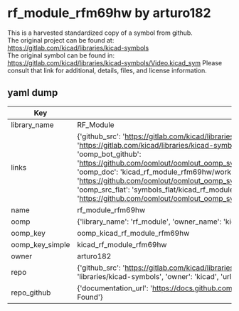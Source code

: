 # rf_module_rfm69hw by arturo182  
This is a harvested standardized copy of a symbol from github.  
The original project can be found at:  
https://gitlab.com/kicad/libraries/kicad-symbols  
The original symbol can be found in:
https://gitlab.com/kicad/libraries/kicad-symbols/Video.kicad_sym
Please consult that link for additional, details, files, and license information.  
## yaml dump  
| Key | Value |  
| --- | --- |  
| library_name | RF_Module |  
| links | {'github_src': 'https://gitlab.com/kicad/libraries/kicad-symbols/Video.kicad_sym', 'github_src_repo': 'https://gitlab.com/kicad/libraries/kicad-symbols', 'oomp_bot': 'kicad_rf_module_rfm69hw/working', 'oomp_bot_github': 'https://github.com/oomlout/oomlout_oomp_symbol_bot/tree/main/kicad_rf_module_rfm69hw/working', 'oomp_doc': 'kicad_rf_module_rfm69hw/working', 'oomp_doc_github': 'https://github.com/oomlout/oomlout_oomp_symbol_doc/tree/main/kicad_rf_module_rfm69hw/working', 'oomp_src_flat': 'symbols_flat/kicad_rf_module_rfm69hw/working', 'oomp_src_flat_github': 'https://github.com/oomlout/oomlout_oomp_symbol_src/tree/main/kicad_rf_module_rfm69hw/working'} |  
| name | rf_module_rfm69hw |  
| oomp | {'library_name': 'rf_module', 'owner_name': 'kicad', 'symbol_name': 'rf_module_rfm69hw'} |  
| oomp_key | oomp_kicad_rf_module_rfm69hw |  
| oomp_key_simple | kicad_rf_module_rfm69hw |  
| owner | arturo182 |  
| repo | {'github_src': 'https://gitlab.com/kicad/libraries/kicad-symbols/Video.kicad_sym', 'name': 'libraries/kicad-symbols', 'owner': 'kicad', 'url': 'https://gitlab.com/kicad/libraries/kicad-symbols'} |  
| repo_github | {'documentation_url': 'https://docs.github.com/rest/repos/repos#get-a-repository', 'message': 'Not Found'} |  


